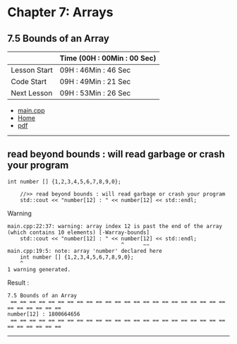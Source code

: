 # Chapter 7: Arrays
## 7.5 Bounds of an Array
||Time (00H : 00Min : 00 Sec)|
|-|-|
 |Lesson Start           | 09H : 46Min : 46 Sec |  
 |Code Start             | 09H : 49Min : 21 Sec |  
 |Next Lesson            | 09H : 53Min : 26 Sec | 
* [main.cpp](./main.cpp)
* [Home](/README.md)
* [pdf](./7.5-array-bounds.pdf)

---

## read beyond bounds : will read garbage or crash your program
```
int number [] {1,2,3,4,5,6,7,8,9,0};

    //>> read beyond bounds : will read garbage or crash your program
    std::cout << "number[12] : " << number[12] << std::endl;
```
Warning
```
main.cpp:22:37: warning: array index 12 is past the end of the array (which contains 10 elements) [-Warray-bounds]
    std::cout << "number[12] : " << number[12] << std::endl;
                                    ^      ~~
main.cpp:19:5: note: array 'number' declared here
    int number [] {1,2,3,4,5,6,7,8,9,0};
    ^
1 warning generated.
```
Result : 
```
7.5 Bounds of an Array 
 == == == == == == == == == == == == == == == == == == == == == == == == == == == == == 
number[12] : 1800664656
 == == == == == == == == == == == == == == == == == == == == == == == == == == == == ==
 ```

 ---

 ## 

